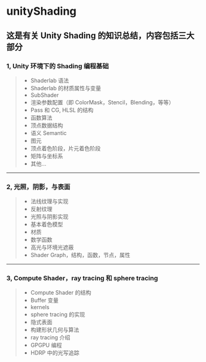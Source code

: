 # unityShading

## 这是有关 Unity Shading 的知识总结，内容包括三大部分
### 1, Unity 环境下的 Shading 编程基础
>* Shaderlab 语法
>* Shaderlab 的材质属性与变量
>* SubShader
>* 渲染参数配置（即 ColorMask，Stencil，Blending，等等）
>* Pass 和 CG, HLSL 的结构
>* 函数算法
>* 顶点数据结构
>* 语义 Semantic
>* 图元
>* 顶点着色阶段，片元着色阶段
>* 矩阵与坐标系
>* 其他...
---
### 2, 光照，阴影，与表面
>* 法线纹理与实现
>* 反射纹理
>* 光照与阴影实现
>* 基本着色模型
>* 材质
>* 数学函数
>* 高光与环境光遮蔽
>* Shader Graph，结构，函数，节点，属性
---
### 3, Compute Shader，ray tracing 和 sphere tracing
>* Compute Shader 的结构
>* Buffer 变量
>* kernels 
>* sphere tracing 的实现
>* 隐式表面
>* 构建形状几何与算法
>* ray tracing 介绍
>* GPGPU 编程
>* HDRP 中的光写追踪

